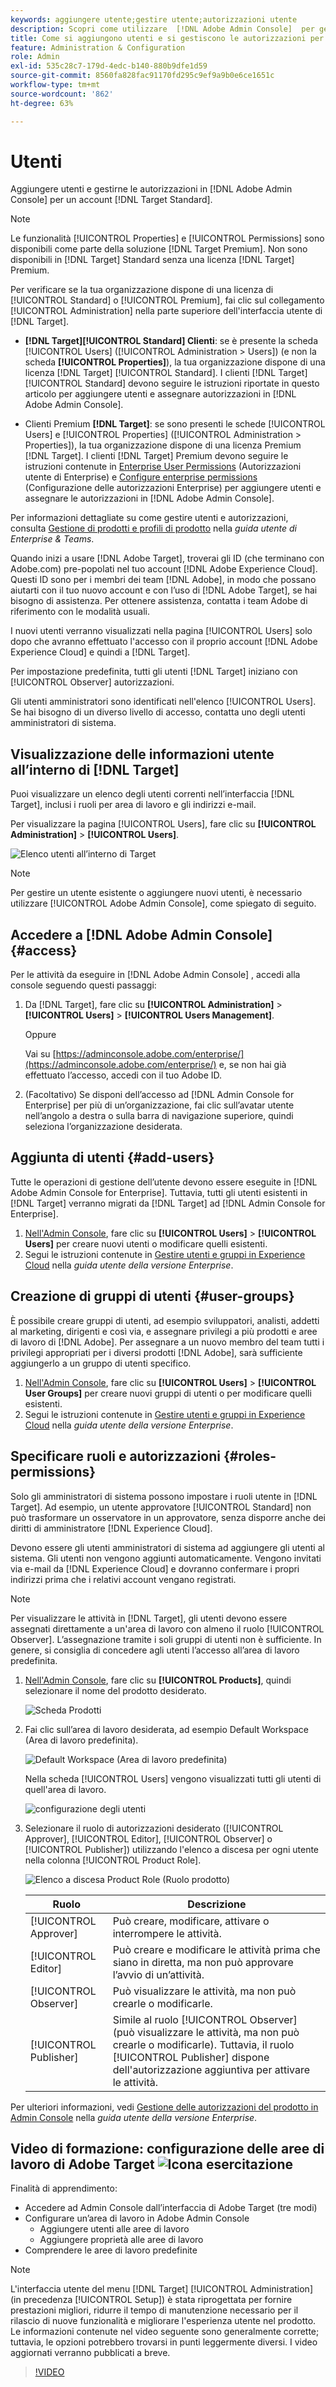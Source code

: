 ```yaml
---
keywords: aggiungere utente;gestire utente;autorizzazioni utente
description: Scopri come utilizzare  [!DNL Adobe Admin Console]  per gestire gli utenti e le autorizzazioni e i diritti di questi in  [!DNL Adobe Target Standard].
title: Come si aggiungono utenti e si gestiscono le autorizzazioni per un account  [!DNL Target Standard] ?
feature: Administration & Configuration
role: Admin
exl-id: 535c28c7-179d-4edc-b140-880b9dfe1d59
source-git-commit: 8560fa828fac91170fd295c9ef9a9b0e6ce1651c
workflow-type: tm+mt
source-wordcount: '862'
ht-degree: 63%

---
```


# Utenti

Aggiungere utenti e gestirne le autorizzazioni in [!DNL Adobe Admin Console] per un account [!DNL Target Standard].

>[!NOTE]
>
>Le funzionalità [!UICONTROL Properties] e [!UICONTROL Permissions] sono disponibili come parte della soluzione [!DNL Target Premium]. Non sono disponibili in [!DNL Target] Standard senza una licenza [!DNL Target] Premium.
>
>Per verificare se la tua organizzazione dispone di una licenza di [!UICONTROL Standard] o [!UICONTROL Premium], fai clic sul collegamento [!UICONTROL Administration] nella parte superiore dell&#39;interfaccia utente di [!DNL Target].
>
>* **[!DNL Target][!UICONTROL Standard] Clienti**: se è presente la scheda [!UICONTROL Users] ([!UICONTROL Administration > Users]) (e non la scheda **[!UICONTROL Properties]**), la tua organizzazione dispone di una licenza [!DNL Target] [!UICONTROL Standard]. I clienti [!DNL Target] [!UICONTROL Standard] devono seguire le istruzioni riportate in questo articolo per aggiungere utenti e assegnare autorizzazioni in [!DNL Adobe Admin Console].
>
>* Clienti Premium **[!DNL Target]**: se sono presenti le schede [!UICONTROL Users] e [!UICONTROL Properties] ([!UICONTROL Administration > Properties]), la tua organizzazione dispone di una licenza Premium [!DNL Target]. I clienti [!DNL Target] Premium devono seguire le istruzioni contenute in [Enterprise User Permissions](/help/main/administrating-target/c-user-management/property-channel/property-channel.md) (Autorizzazioni utente di Enterprise) e [Configure enterprise permissions](/help/main/administrating-target/c-user-management/property-channel/properties-overview.md) (Configurazione delle autorizzazioni Enterprise) per aggiungere utenti e assegnare le autorizzazioni in [!DNL Adobe Admin Console].
>
>Per informazioni dettagliate su come gestire utenti e autorizzazioni, consulta [Gestione di prodotti e profili di prodotto](https://helpx.adobe.com/it/enterprise/using/manage-products-and-profiles.html) nella *guida utente di Enterprise &amp; Teams*.

Quando inizi a usare [!DNL Adobe Target], troverai gli ID (che terminano con Adobe.com) pre-popolati nel tuo account [!DNL Adobe Experience Cloud]. Questi ID sono per i membri dei team [!DNL Adobe], in modo che possano aiutarti con il tuo nuovo account e con l’uso di [!DNL Adobe Target], se hai bisogno di assistenza. Per ottenere assistenza, contatta i team Adobe di riferimento con le modalità usuali.

I nuovi utenti verranno visualizzati nella pagina [!UICONTROL Users] solo dopo che avranno effettuato l&#39;accesso con il proprio account [!DNL Adobe Experience Cloud] e quindi a [!DNL Target].

Per impostazione predefinita, tutti gli utenti [!DNL Target] iniziano con [!UICONTROL Observer] autorizzazioni.

Gli utenti amministratori sono identificati nell&#39;elenco [!UICONTROL Users]. Se hai bisogno di un diverso livello di accesso, contatta uno degli utenti amministratori di sistema.

## Visualizzazione delle informazioni utente all’interno di [!DNL Target]

Puoi visualizzare un elenco degli utenti correnti nell’interfaccia [!DNL Target], inclusi i ruoli per area di lavoro e gli indirizzi e-mail.

Per visualizzare la pagina [!UICONTROL Users], fare clic su **[!UICONTROL Administration]** > **[!UICONTROL Users]**.

![Elenco utenti all’interno di Target](/help/main/administrating-target/c-user-management/c-user-management/assets/user-list-target.png)

>[!NOTE]
>
>Per gestire un utente esistente o aggiungere nuovi utenti, è necessario utilizzare [!UICONTROL Adobe Admin Console], come spiegato di seguito.

## Accedere a [!DNL Adobe Admin Console] {#access}

Per le attività da eseguire in [!DNL Adobe Admin Console] , accedi alla console seguendo questi passaggi:

1. Da [!DNL Target], fare clic su **[!UICONTROL Administration]** > **[!UICONTROL Users]** > **[!UICONTROL Users Management]**.

   Oppure

   Vai su [https://adminconsole.adobe.com/enterprise/](https://adminconsole.adobe.com/enterprise/) e, se non hai già effettuato l’accesso, accedi con il tuo Adobe ID.

1. (Facoltativo) Se disponi dell’accesso ad [!DNL Admin Console for Enterprise] per più di un’organizzazione, fai clic sull’avatar utente nell’angolo a destra o sulla barra di navigazione superiore, quindi seleziona l’organizzazione desiderata.

## Aggiunta di utenti {#add-users}

Tutte le operazioni di gestione dell’utente devono essere eseguite in [!DNL Adobe Admin Console for Enterprise]. Tuttavia, tutti gli utenti esistenti in [!DNL Target] verranno migrati da [!DNL Target] ad [!DNL Admin Console for Enterprise].

1. [Nell&#39;Admin Console](/help/main/administrating-target/c-user-management/c-user-management/user-management.md#section_79796E0227D048F59BAE0AB02E544EBE), fare clic su **[!UICONTROL Users]** > **[!UICONTROL Users]** per creare nuovi utenti o modificare quelli esistenti.
1. Segui le istruzioni contenute in [Gestire utenti e gruppi in Experience Cloud](https://helpx.adobe.com/it/enterprise/using/users.html) nella *guida utente della versione Enterprise*.

## Creazione di gruppi di utenti {#user-groups}

È possibile creare gruppi di utenti, ad esempio sviluppatori, analisti, addetti al marketing, dirigenti e così via, e assegnare privilegi a più prodotti e aree di lavoro di [!DNL Adobe]. Per assegnare a un nuovo membro del team tutti i privilegi appropriati per i diversi prodotti [!DNL Adobe], sarà sufficiente aggiungerlo a un gruppo di utenti specifico.

1. [Nell&#39;Admin Console](/help/main/administrating-target/c-user-management/c-user-management/user-management.md#section_79796E0227D048F59BAE0AB02E544EBE), fare clic su **[!UICONTROL Users]** > **[!UICONTROL User Groups]** per creare nuovi gruppi di utenti o per modificare quelli esistenti.
1. Segui le istruzioni contenute in [Gestire utenti e gruppi in Experience Cloud](https://helpx.adobe.com/it/enterprise/using/users.html) nella *guida utente della versione Enterprise*.

## Specificare ruoli e autorizzazioni {#roles-permissions}

Solo gli amministratori di sistema possono impostare i ruoli utente in [!DNL Target]. Ad esempio, un utente approvatore [!UICONTROL Standard] non può trasformare un osservatore in un approvatore, senza disporre anche dei diritti di amministratore [!DNL Experience Cloud].

Devono essere gli utenti amministratori di sistema ad aggiungere gli utenti al sistema. Gli utenti non vengono aggiunti automaticamente. Vengono invitati via e-mail da [!DNL Experience Cloud] e dovranno confermare i propri indirizzi prima che i relativi account vengano registrati.

>[!NOTE]
>
>Per visualizzare le attività in [!DNL Target], gli utenti devono essere assegnati direttamente a un&#39;area di lavoro con almeno il ruolo [!UICONTROL Observer]. L’assegnazione tramite i soli gruppi di utenti non è sufficiente. In genere, si consiglia di concedere agli utenti l’accesso all’area di lavoro predefinita.

1. [Nell&#39;Admin Console](/help/main/administrating-target/c-user-management/c-user-management/user-management.md#section_79796E0227D048F59BAE0AB02E544EBE), fare clic su **[!UICONTROL Products]**, quindi selezionare il nome del prodotto desiderato.

   ![Scheda Prodotti](/help/main/administrating-target/c-user-management/c-user-management/assets/workspace-publisher.png)

1. Fai clic sull’area di lavoro desiderata, ad esempio Default Workspace (Area di lavoro predefinita).

   ![Default Workspace (Area di lavoro predefinita)](/help/main/administrating-target/c-user-management/c-user-management/assets/default-workspace-new.png)

   Nella scheda [!UICONTROL Users] vengono visualizzati tutti gli utenti di quell&#39;area di lavoro.

   ![configurazione degli utenti](/help/main/administrating-target/c-user-management/c-user-management/assets/configuration_users-new-publisher.png)

1. Selezionare il ruolo di autorizzazioni desiderato ([!UICONTROL Approver], [!UICONTROL Editor], [!UICONTROL Observer] o [!UICONTROL Publisher]) utilizzando l&#39;elenco a discesa per ogni utente nella colonna [!UICONTROL Product Role].

   ![Elenco a discesa Product Role (Ruolo prodotto)](/help/main/administrating-target/c-user-management/c-user-management/assets/product-role-new.png)

   | Ruolo | Descrizione |
   |--- |--- |
   | [!UICONTROL Approver] | Può creare, modificare, attivare o interrompere le attività. |
   | [!UICONTROL Editor] | Può creare e modificare le attività prima che siano in diretta, ma non può approvare l’avvio di un’attività. |
   | [!UICONTROL Observer] | Può visualizzare le attività, ma non può crearle o modificarle. |
   | [!UICONTROL Publisher] | Simile al ruolo [!UICONTROL Observer] (può visualizzare le attività, ma non può crearle o modificarle). Tuttavia, il ruolo [!UICONTROL Publisher] dispone dell&#39;autorizzazione aggiuntiva per attivare le attività. |

Per ulteriori informazioni, vedi [Gestione delle autorizzazioni del prodotto in Admin Console](https://helpx.adobe.com/it/enterprise/using/manage-permissions-and-roles.html) nella *guida utente della versione Enterprise*.

## Video di formazione: configurazione delle aree di lavoro di Adobe Target ![Icona esercitazione](/help/main/assets/tutorial.png)

Finalità di apprendimento:

* Accedere ad Admin Console dall’interfaccia di Adobe Target (tre modi)
* Configurare un’area di lavoro in Adobe Admin Console
   * Aggiungere utenti alle aree di lavoro
   * Aggiungere proprietà alle aree di lavoro
* Comprendere le aree di lavoro predefinite

>[!NOTE]
>
>L&#39;interfaccia utente del menu [!DNL Target] [!UICONTROL Administration] (in precedenza [!UICONTROL Setup]) è stata riprogettata per fornire prestazioni migliori, ridurre il tempo di manutenzione necessario per il rilascio di nuove funzionalità e migliorare l&#39;esperienza utente nel prodotto. Le informazioni contenute nel video seguente sono generalmente corrette; tuttavia, le opzioni potrebbero trovarsi in punti leggermente diversi. I video aggiornati verranno pubblicati a breve.

>[!VIDEO](https://video.tv.adobe.com/v/19463/)
